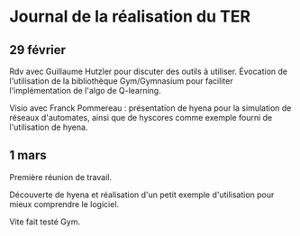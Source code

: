 # Journal de la réalisation du TER

## 29 février

Rdv avec Guillaume Hutzler pour discuter des outils à utiliser. Évocation de l'utilisation de la bibliothèque Gym/Gymnasium pour faciliter l'implémentation de l'algo de Q-learning.

Visio avec Franck Pommereau : présentation de hyena pour la simulation de réseaux d'automates, ainsi que de hyscores comme exemple fourni de l'utilisation de hyena.

## 1 mars

Première réunion de travail.

Découverte de hyena et réalisation d'un petit exemple d'utilisation pour mieux comprendre le logiciel.

Vite fait testé Gym.
